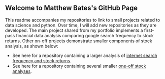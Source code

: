 ## Welcome to Matthew Bates's GitHub Page

This readme accompanies my repositories to link to small projects related to data science and python. Over time, I will add new repositories as they are developed. The main project shared from my portfolio implements a first-pass financial data analysis comparing google search frequency to stock returns. Other on-off projects demonstrate smaller components of stock analysis, as shown below:
* See here for a repository containing a larger analysis of [internet search frequency and stock returns](https://github.com/matthewebates/financial_data_analysis).
* See here for a repository containing several smaller [one-off stock analyses](https://github.com/matthewebates/one-off_small_stock_analyses).

